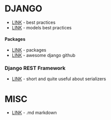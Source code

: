 # DJANGO

* [LINK](http://django-best-practices.readthedocs.io/en/latest/applications.html) - best practices
* [LINK](https://steelkiwi.com/blog/best-practices-working-django-models-python/) - models best practices


#### Packages
* [LINK](https://djangopackages.org/) - packages
* [LINK](https://github.com/rosarior/awesome-django) - awesome django github 

### Django REST Framework

* [LINK](https://www.trustedhousesitters.com/engineering/code/django-rest-framework-understanging-modelserializer/) - short and quite useful about serializers


# MISC

* [LINK](https://confluence.atlassian.com/bitbucketserver/markdown-syntax-guide-776639995.html) - .md markdown
